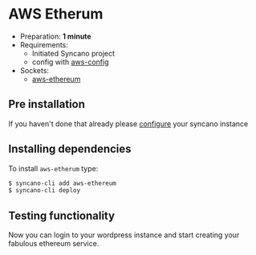 # AWS Etherum

- Preparation: **1 minute**
- Requirements:
  - Initiated Syncano project
  - config with [aws-config](/solutions/aws-config)
- Sockets:
  - [aws-ethereum](https://syncano.io/#/sockets/aws-ethereum)

## Pre installation
If you haven't done that already please [configure](/solutions/aws-config) your syncano instance

## Installing dependencies

To install `aws-etherum` type:

```sh
$ syncano-cli add aws-ethereum
$ syncano-cli deploy
```

## Testing functionality

Now you can login to your wordpress instance and start creating your fabulous ethereum service.
